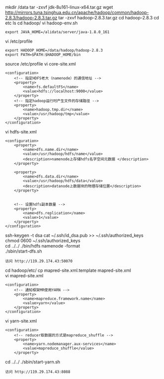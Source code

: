 
mkdir /data
tar -zxvf jdk-8u161-linux-x64.tar.gz 
wget http://mirrors.tuna.tsinghua.edu.cn/apache/hadoop/common/hadoop-2.8.3/hadoop-2.8.3.tar.gz
tar -zxvf hadoop-2.8.3.tar.gz 
cd hadoop-2.8.3
cd etc
ls
cd hadoop/
vi hadoop-env.sh
```
export JAVA_HOME=/alidata/server/java-1.8.0_161
```
vi /etc/profile
```
export HADOOP_HOME=/data/hadoop/hadoop-2.8.3
export PATH=$PATH:$HADOOP_HOME/bin
```
source /etc/profile
vi core-site.xml 
```
<configuration>  
    <!-- 指定HDFS老大（namenode）的通信地址 -->  
    <property>  
        <name>fs.defaultFS</name>  
        <value>hdfs://localhost:9000</value>  
    </property>  
    <!-- 指定hadoop运行时产生文件的存储路径 -->  
    <property>  
        <name>hadoop.tmp.dir</name>  
        <value>/usr/hadoop/tmp</value>  
    </property>  
</configuration>  
```
vi hdfs-site.xml
```
<configuration>  
    <property>  
        <name>dfs.name.dir</name>  
        <value>/usr/hadoop/hdfs/name</value>  
        <description>namenode上存储hdfs名字空间元数据 </description>   
    </property>  
  
    <property>  
        <name>dfs.data.dir</name>  
        <value>/usr/hadoop/hdfs/data</value>  
        <description>datanode上数据块的物理存储位置</description>  
    </property>  
  
  
    <!-- 设置hdfs副本数量 -->  
    <property>  
        <name>dfs.replication</name>  
        <value>1</value>  
    </property>  
</configuration>  
```
ssh-keygen -t dsa
cat ~/.ssh/id_dsa.pub >> ~/.ssh/authorized_keys  
chmod 0600 ~/.ssh/authorized_keys  
cd ../../
./bin/hdfs namenode -format  
./sbin/start-dfs.sh
```
访问 http://119.29.174.43:50070 
```
cd hadoop/etc/
cp mapred-site.xml.template mapred-site.xml  
vi mapred-site.xml
```
<configuration>  
    <!-- 通知框架MR使用YARN -->  
    <property>  
        <name>mapreduce.framework.name</name>  
        <value>yarn</value>  
    </property>  
</configuration> 
```
vi yarn-site.xml 
```
<configuration>  
    <!-- reducer取数据的方式是mapreduce_shuffle -->  
    <property>  
        <name>yarn.nodemanager.aux-services</name>  
        <value>mapreduce_shuffle</value>  
    </property>  

```
cd ../../
./sbin/start-yarn.sh 
```
访问 http://119.29.174.43:8088 
```